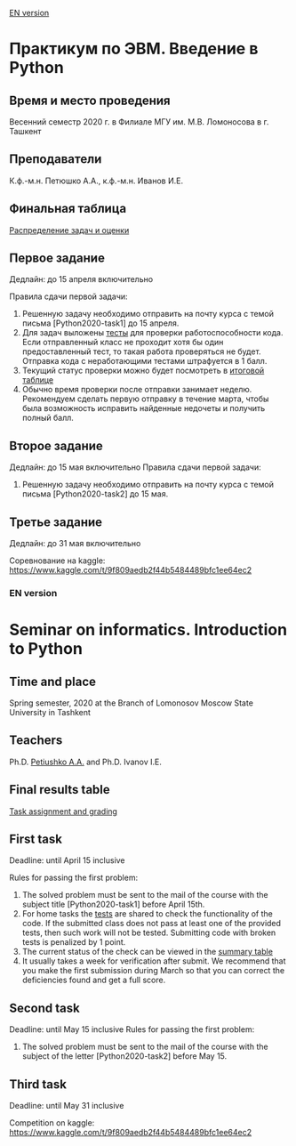 [EN version](#en)

# Практикум по ЭВМ. Введение в Python

## Время и место проведения
Весенний семестр 2020 г. в Филиале МГУ им. М.В. Ломоносова в г. Ташкент

## Преподаватели
К.ф.-м.н. Петюшко А.А., к.ф.-м.н. Иванов И.Е.

## Финальная таблица
[Распределение задач и оценки](https://docs.google.com/spreadsheets/d/1ahxdzLJ1PtfgvLFY549vYONwjlfX8zZQFZxN_RGBARI/edit?usp=sharing)

## Первое задание
Дедлайн: до 15 апреля включительно

Правила сдачи первой задачи:
1. Решенную задачу необходимо отправить на почту курса с темой письма [Python2020-task1] до 15 апреля.
2. Для задач выложены [тесты]((./assignments/tests)) для проверки работоспособности кода. Если отправленный класс не проходит хотя бы один предоставленный тест, то такая работа проверяться не будет. Отправка кода с неработающими тестами  штрафуется в 1 балл.
3. Текущий статус проверки можно будет посмотреть в [итоговой таблице](https://docs.google.com/spreadsheets/d/1ahxdzLJ1PtfgvLFY549vYONwjlfX8zZQFZxN_RGBARI/edit)
4. Обычно время проверки после отправки занимает неделю. Рекомендуем сделать первую отправку в течение марта, чтобы была возможность исправить найденные недочеты и получить полный балл.

## Второе задание
Дедлайн: до 15 мая включительно
Правила сдачи первой задачи:
1. Решенную задачу необходимо отправить на почту курса с темой письма [Python2020-task2] до 15 мая.

## Третье задание
Дедлайн: до 31 мая включительно

Соревнование на kaggle: https://www.kaggle.com/t/9f809aedb2f44b5484489bfc1ee64ec2


 ### <a name="en" /> EN version

# Seminar on informatics. Introduction to Python

## Time and place
Spring semester, 2020 at the Branch of Lomonosov Moscow State University in Tashkent

## Teachers
Ph.D. [Petiushko A.A.](https://petiushko.info) and Ph.D. Ivanov I.E.

## Final results table
[Task assignment and grading](https://docs.google.com/spreadsheets/d/1ahxdzLJ1PtfgvLFY549vYONwjlfX8zZQFZxN_RGBARI/edit?usp=sharing)

## First task
Deadline: until April 15 inclusive

Rules for passing the first problem:
1. The solved problem must be sent to the mail of the course with the subject title [Python2020-task1] before April 15th.
2. For home tasks the [tests]((./assignments/tests)) are shared to check the functionality of the code. If the submitted class does not pass at least one of the provided tests, then such work will not be tested. Submitting code with broken tests is penalized by 1 point.
3. The current status of the check can be viewed in the [summary table](https://docs.google.com/spreadsheets/d/1ahxdzLJ1PtfgvLFY549vYONwjlfX8zZQFZxN_RGBARI/edit)
4. It usually takes a week for verification after submit. We recommend that you make the first submission during March so that you can correct the deficiencies found and get a full score.

## Second task
Deadline: until May 15 inclusive
Rules for passing the first problem:
1. The solved problem must be sent to the mail of the course with the subject of the letter [Python2020-task2] before May 15.

## Third task
Deadline: until May 31 inclusive

Competition on kaggle: https://www.kaggle.com/t/9f809aedb2f44b5484489bfc1ee64ec2

